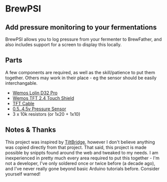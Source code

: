 # BrewPSI

## Add pressure monitoring to your fermentations

BrewPSI allows you to log pressure from your fermenter to BrewFather, and also includes support for a screen to display this locally.

## Parts

A few components are required, as well as the skill/patience to put them together. Others may work in their place - eg the sensor should be easily interchangable.

* [Wemos Lolin D32 Pro](https://www.wemos.cc/en/latest/d32/d32_pro.html)
* [Wemos TFT 2.4 Touch Shield](https://www.wemos.cc/en/latest/d1_mini_shield/tft_2_4.html)
* [TFT Cable](https://www.aliexpress.com/item/32848833474.html)
* [0.5..4.5v Pressure Sensor](https://www.aliexpress.com/item/1005001803555795.html)
* 3 x 10k resistors (or 1x20 + 1x10)

## Notes & Thanks

This project was inspired by [TiltBridge](http://tiltbridge.com), however I don't believe anything was copied directly from that project. That said, this project is made possible by snippts found around the web and tweaked to my needs. I am inexperienced in pretty much every area required to put this together - I'm not a developer, I've only soldered once or twice before (a decade ago), and I've never really gone beyond basic Arduino tutorials before. Consider yourself warned!